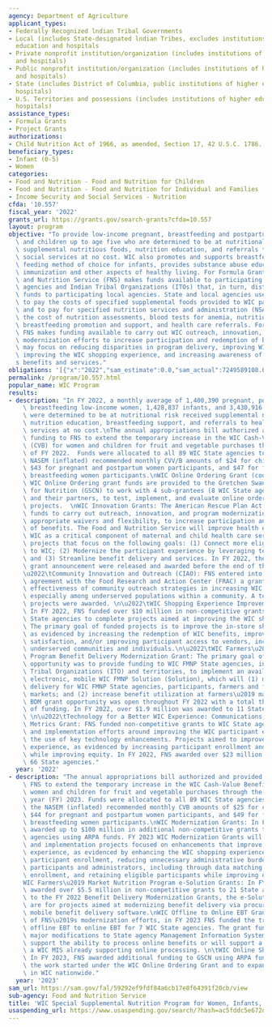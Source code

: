 ```yaml
---
agency: Department of Agriculture
applicant_types:
- Federally Recognized lndian Tribal Governments
- Local (includes State-designated lndian Tribes, excludes institutions of higher
  education and hospitals
- Private nonprofit institution/organization (includes institutions of higher education
  and hospitals)
- Public nonprofit institution/organization (includes institutions of higher education
  and hospitals)
- State (includes District of Columbia, public institutions of higher education and
  hospitals)
- U.S. Territories and possessions (includes institutions of higher education and
  hospitals)
assistance_types:
- Formula Grants
- Project Grants
authorizations:
- Child Nutrition Act of 1966, as amended, Section 17, 42 U.S.C. 1786.
beneficiary_types:
- Infant (0-5)
- Women
categories:
- Food and Nutrition - Food and Nutrition for Children
- Food and Nutrition - Food and Nutrition for Individual and Families
- Income Security and Social Services - Nutrition
cfda: '10.557'
fiscal_year: '2022'
grants_url: https://grants.gov/search-grants?cfda=10.557
layout: program
objective: "To provide low-income pregnant, breastfeeding and postpartum women, infants,\
  \ and children up to age five who are determined to be at nutritional risk with\
  \ supplemental nutritious foods, nutrition education, and referrals to health and\
  \ social services at no cost. WIC also promotes and supports breastfeeding as the\
  \ feeding method of choice for infants, provides substance abuse education and promotes\
  \ immunization and other aspects of healthy living. For Formula Grants, the Food\
  \ and Nutrition Service (FNS) makes funds available to participating State health\
  \ agencies and Indian Tribal Organizations (ITOs) that, in turn, distribute the\
  \ funds to participating local agencies. State and local agencies use WIC funds\
  \ to pay the costs of specified supplemental foods provided to WIC participants,\
  \ and to pay for specified nutrition services and administration (NSA) costs, including\
  \ the cost of nutrition assessments, blood tests for anemia, nutrition education,\
  \ breastfeeding promotion and support, and health care referrals. For Project Grants,\
  \ FNS makes funding available to carry out WIC outreach, innovation, and program\
  \ modernization efforts to increase participation and redemption of benefits. Projects\
  \ may focus on reducing disparities in program delivery, improving WIC service delivery,\
  \ improving the WIC shopping experience, and increasing awareness of the Program\u2019\
  s benefits and services."
obligations: '[{"x":"2022","sam_estimate":0.0,"sam_actual":7249589108.0,"usa_spending_actual":5556689562.01},{"x":"2023","sam_estimate":6994976620.0,"sam_actual":0.0,"usa_spending_actual":6592817284.43},{"x":"2024","sam_estimate":6800000000.0,"sam_actual":0.0,"usa_spending_actual":2438550957.58}]'
permalink: /program/10.557.html
popular_name: WIC Program
results:
- description: "In FY 2022, a monthly average of 1,400,390 pregnant, post-partum and\
    \ breastfeeding low-income women, 1,428,837 infants, and 3,430,916 children who\
    \ were determined to be at nutritional risk received supplemental nutritious foods,\
    \ nutrition education, breastfeeding support, and referrals to health and social\
    \ services at no cost.\nThe annual appropriations bill authorized and provided\
    \ funding to FNS to extend the temporary increase in the WIC Cash-Value Benefit\
    \ (CVB) for women and children for fruit and vegetable purchases through the end\
    \ of FY 2022.  Funds were allocated to all 89 WIC State agencies to provide the\
    \ NASEM (inflated) recommended monthly CVV/B amounts of $24 for child participants,\
    \ $43 for pregnant and postpartum women participants, and $47 for fully and partially\
    \ breastfeeding women participants.\nWIC Online Ordering Grant (cooperative agreement):\
    \ WIC Online Ordering grant funds are provided to the Gretchen Swanson Center\
    \ for Nutrition (GSCN) to work with 4 sub-grantees (8 WIC State agencies total),\
    \ and their partners, to test, implement, and evaluate online ordering and transaction\
    \ projects.  \nWIC Innovation Grants: The American Rescue Plan Act of 2021 included\
    \ funds to carry out outreach, innovation, and program modernization, including\
    \ appropriate waivers and flexibility, to increase participation and redemption\
    \ of benefits. The Food and Nutrition Service will improve health equity by positioning\
    \ WIC as a critical component of maternal and child health care services by supporting\
    \ projects that focus on the following goals: (1) Connect more eligible people\
    \ to WIC; (2) Modernize the participant experience by leveraging technology solutions;\
    \ and (3) Streamline benefit delivery and services. In FY 2022, the following\
    \ grant announcement were released and awarded before the end of the fiscal year:\n\
    \u2022\tCommunity Innovation and Outreach (CIAO): FNS entered into a cooperative\
    \ agreement with the Food Research and Action Center (FRAC) a grant to test the\
    \ effectiveness of community outreach strategies in increasing WIC participation,\
    \ especially among underserved populations within a community. A total of 36 subgrantee\
    \ projects were awarded. \n\u2022\tWIC Shopping Experience Improvement Grant:\
    \ In FY 2022, FNS funded over $10 million in non-competitive grants to 21 WIC\
    \ State agencies to complete projects aimed at improving the WIC shopping experience.\
    \ The primary goal of funded projects is to improve the in-store shopping experience,\
    \ as evidenced by increasing the redemption of WIC benefits, improving customer\
    \ satisfaction, and/or improving participant access to vendors, including for\
    \ underserved communities and individuals.\n\u2022\tWIC Farmers\u2019 Market Nutrition\
    \ Program Benefit Delivery Modernization Grant: The primary goal of the grant\
    \ opportunity was to provide funding to WIC FMNP State agencies, including Indian\
    \ Tribal Organizations (ITO) and territories, to implement an available and tested\
    \ electronic, mobile WIC FMNP Solution (Solution), which will (1) modernize benefit\
    \ delivery for WIC FMNP State agencies, participants, farmers and farmers\u2019\
    \ markets; and (2) increase benefit utilization at farmers\u2019 markets. The\
    \ BDM grant opportunity was open throughout FY 2022 with a total three (3) rounds\
    \ of funding. In FY 2022, over $1.9 million was awarded to 11 State agencies.\
    \ \n\u2022\tTechnology for a Better WIC Experience: Communications, Data, and\
    \ Metrics Grant: FNS funded non-competitive grants to WIC State agencies for planning\
    \ and implementation efforts around improving the WIC participant experience through\
    \ the use of key technology enhancements. Projects aimed to improve the WIC participant\
    \ experience, as evidenced by increasing participant enrollment and retention\
    \ while improving equity. In FY 2022, FNS awarded over $23 million in awards to\
    \ 66 State agencies."
  year: '2022'
- description: "The annual appropriations bill authorized and provided funding to\
    \ FNS to extend the temporary increase in the WIC Cash-Value Benefit (CVB) for\
    \ women and children for fruit and vegetable purchases through the end of fiscal\
    \ year (FY) 2023. Funds were allocated to all 89 WIC State agencies to provide\
    \ the NASEM (inflated) recommended monthly CVB amounts of $25 for child participants,\
    \ $44 for pregnant and postpartum women participants, and $49 for fully and partially\
    \ breastfeeding women participants.\nWIC Modernization Grants: In FY 2023, FNS\
    \ awarded up to $100 million in additional non-competitive grants to WIC State\
    \ agencies using ARPA funds. FY 2023 WIC Modernization Grants will support planning\
    \ and implementation projects focused on enhancements that improve the WIC participant\
    \ experience, as evidenced by enhancing the WIC shopping experience, increasing\
    \ participant enrollment, reducing unnecessary administrative burden for both\
    \ participants and administrators, including through data matching to streamline\
    \ enrollment, and retaining eligible participants while improving equity.  \n\
    WIC Farmers\u2019 Market Nutrition Program e-Solution Grants: In FY 2023, FNS\
    \ awarded over $5.5 million in non-competitive grants to 21 State agencies. Similar\
    \ to the FY 2022 Benefit Delivery Modernization Grants, the e-Solution grants\
    \ are for projects aimed at modernizing benefit delivery via procurement of web-based\
    \ mobile benefit delivery software.\nWIC Offline to Online EBT Grants: As part\
    \ of FNS\u2019s modernization efforts, in FY 2023 FNS funded the transition from\
    \ offline EBT to online EBT for 7 WIC State agencies. The grant funding supports\
    \ major modifications to State agency Management Information Systems (MIS) to\
    \ support the ability to process online benefits or will support a transfer of\
    \ a WIC MIS already supporting online processing. \n\tWIC Online Shopping Grant:\
    \ In FY 2023, FNS awarded additional funding to GSCN using ARPA funds to support\
    \ the work started under the WIC Online Ordering Grant and to expand online shopping\
    \ in WIC nationwide."
  year: '2023'
sam_url: https://sam.gov/fal/59292ef9fdf84a6cb17e8f64391f20cb/view
sub-agency: Food and Nutrition Service
title: 'WIC Special Supplemental Nutrition Program for Women, Infants, and Children '
usaspending_url: https://www.usaspending.gov/search/?hash=ac5fddc5e672d633384045613eb641a5
---
```

